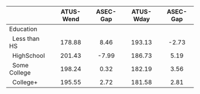 
|                      |    ATUS-Wend |     ASEC-Gap |    ATUS-Wday |     ASEC-Gap |
| -------------------- | :----------: | :----------: | :----------: | :----------: |
| Education            |              |              |              |              |
| &nbsp;&nbsp;Less than HS |       178.88 |         8.46 |       193.13 |        -2.73 |
| &nbsp;&nbsp;HighSchool |       201.43 |        -7.99 |       186.73 |         5.19 |
| &nbsp;&nbsp;Some College |       198.24 |         0.32 |       182.19 |         3.56 |
| &nbsp;&nbsp;College+ |       195.55 |         2.72 |       181.58 |         2.81 |

